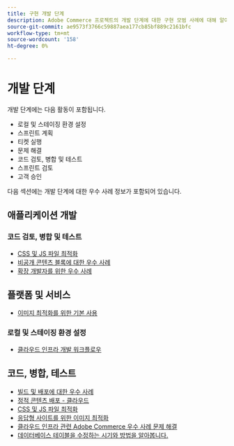 ```yaml
---
title: 구현 개발 단계
description: Adobe Commerce 프로젝트의 개발 단계에 대한 구현 모범 사례에 대해 알아봅니다.
source-git-commit: ae9573f3766c59887aea177cb85bf889c2161bfc
workflow-type: tm+mt
source-wordcount: '158'
ht-degree: 0%

---
```



# 개발 단계

개발 단계에는 다음 활동이 포함됩니다.

- 로컬 및 스테이징 환경 설정
- 스프린트 계획
- 티켓 실행
- 문제 해결
- 코드 검토, 병합 및 테스트
- 스프린트 검토
- 고객 승인

다음 섹션에는 개발 단계에 대한 우수 사례 정보가 포함되어 있습니다.

## 애플리케이션 개발

### 코드 검토, 병합 및 테스트

<!--Assets not yet integrated
- Guidelines and standards
  - [Development best practices](https://wiki.corp.adobe.com/x/nT4ykw)
  - [Code Review](https://wiki.corp.adobe.com/x/qT4ykw)
  - [Debugging Magento 2](https://wiki.corp.adobe.com/x/nz4ykw) (wiki)
-->
- [CSS 및 JS 파일 최적화](optimize-css-js-files.md)
- [비공개 콘텐츠 블록에 대한 우수 사례](private-content-block-configuration.md)
- [확장 개발자를 위한 우수 사례](https://developer.adobe.com/commerce/php/best-practices/)

<!--Assets not yet integrated

  - [Best practices for theme development](https://wiki.corp.adobe.com/pages/viewpage.action?spaceKey=MAGPS&title=Best+Practices+for+Theme+Development)
  - [Module basis](https://wiki.corp.adobe.com/x/kz4ykw) (wiki) — Develop custom modules
  - [Exception Handling](https://wiki.corp.adobe.com/x/nz4ykw)
  - [Custom code copyrights](https://wiki.corp.adobe.com/x/lj4ykw)
- Source control and package management - wiki articles
  - [Code management - Git vs. Composer](https://wiki.corp.adobe.com/x/pz4ykw)
  - [Git branching strategy](https://wiki.corp.adobe.com/display/MAGPS/Git+Branching+Strategy)
  - [Composer development](https://wiki.corp.adobe.com/x/mD4ykw)
  - [Composer patching](https://wiki.corp.adobe.com/x/mj4ykw)
  - [Composer project structure](https://wiki.corp.adobe.com/x/mT4ykw)
  - [Composer tips and tricks](https://wiki.corp.adobe.com/x/lz4ykw)
-->

## 플랫폼 및 서비스

- [이미지 최적화를 위한 기본 사용](image-optimization.md)

### 로컬 및 스테이징 환경 설정

- [클라우드 인프라 개발 워크플로우](https://experienceleague.adobe.com/docs/commerce-cloud-service/user-guide/architecture/pro-develop-deploy-workflow.html)

## 코드, 병합, 테스트

- [빌드 및 배포에 대한 우수 사례](https://experienceleague.adobe.com/docs/commerce-cloud-service/user-guide/develop/deploy/best-practices.html)
- [정적 콘텐츠 배포 - 클라우드](static-content-deployment.md)
- [CSS 및 JS 파일 최적화](optimize-css-js-files.md)
- [응답형 사이트를 위한 이미지 최적화](image-optimization.md)
- [클라우드 인프라 관련 Adobe Commerce 우수 사례 문제 해결](troubleshooting.md)
- [데이터베이스 테이블을 수정하는 시기와 방법을 알아봅니다.](modifying-core-and-third-party-tables.md)
